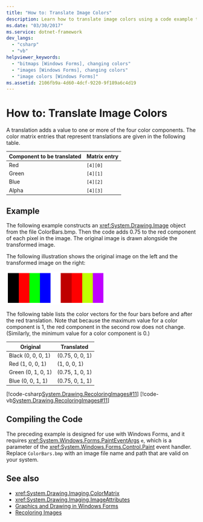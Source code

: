 ```yaml
---
title: "How to: Translate Image Colors"
description: Learn how to translate image colors using a code example that constructs a System.Drawing.Image object from an image file and adds a value to the red component.
ms.date: "03/30/2017"
ms.service: dotnet-framework
dev_langs:
  - "csharp"
  - "vb"
helpviewer_keywords:
  - "bitmaps [Windows Forms], changing colors"
  - "images [Windows Forms], changing colors"
  - "image colors [Windows Forms]"
ms.assetid: 2106fb9a-4d60-4dcf-9220-9f189a6c4d19
---
```

# How to: Translate Image Colors

A translation adds a value to one or more of the four color components. The color matrix entries that represent translations are given in the following table.

|Component to be translated|Matrix entry|
|--------------------------------|------------------|
|Red|`[4][0]`|
|Green|`[4][1]`|
|Blue|`[4][2]`|
|Alpha|`[4][3]`|

## Example

The following example constructs an <xref:System.Drawing.Image> object from the file ColorBars.bmp. Then the code adds 0.75 to the red component of each pixel in the image. The original image is drawn alongside the transformed image.

The following illustration shows the original image on the left and the transformed image on the right:

![Screenshot of the original and transformed image.](./media/how-to-translate-image-colors/original-image-translate-colors.png)

The following table lists the color vectors for the four bars before and after the red translation. Note that because the maximum value for a color component is 1, the red component in the second row does not change. (Similarly, the minimum value for a color component is 0.)

|Original|Translated|
|--------------|----------------|
|Black (0, 0, 0, 1)|(0.75, 0, 0, 1)|
|Red (1, 0, 0, 1)|(1, 0, 0, 1)|
|Green (0, 1, 0, 1)|(0.75, 1, 0, 1)|
|Blue (0, 0, 1, 1)|(0.75, 0, 1, 1)|

[!code-csharp[System.Drawing.RecoloringImages#11](~/samples/snippets/csharp/VS_Snippets_Winforms/System.Drawing.RecoloringImages/CS/Class1.cs#11)]
[!code-vb[System.Drawing.RecoloringImages#11](~/samples/snippets/visualbasic/VS_Snippets_Winforms/System.Drawing.RecoloringImages/VB/Class1.vb#11)]

## Compiling the Code

The preceding example is designed for use with Windows Forms, and it requires <xref:System.Windows.Forms.PaintEventArgs> `e`, which is a parameter of the <xref:System.Windows.Forms.Control.Paint> event handler. Replace `ColorBars.bmp` with an image file name and path that are valid on your system.

## See also

- <xref:System.Drawing.Imaging.ColorMatrix>
- <xref:System.Drawing.Imaging.ImageAttributes>
- [Graphics and Drawing in Windows Forms](graphics-and-drawing-in-windows-forms.md)
- [Recoloring Images](recoloring-images.md)
